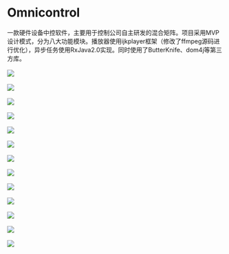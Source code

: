 # Omnicontrol
一款硬件设备中控软件，主要用于控制公司自主研发的混合矩阵。项目采用MVP设计模式，分为八大功能模块。播放器使用ijkplayer框架（修改了ffmpeg源码进行优化），异步任务使用RxJava2.0实现。同时使用了ButterKnife、dom4j等第三方库。
<br><br>
<img src="https://github.com/taoyimin/Omnicontrol/blob/master/pic/pic1.png" align="center"/>
<br><br>
<img src="https://github.com/taoyimin/Omnicontrol/blob/master/pic/pic2.png" align="center"/>
<br><br>
<img src="https://github.com/taoyimin/Omnicontrol/blob/master/pic/pic3.png" align="center"/>
<br><br>
<img src="https://github.com/taoyimin/Omnicontrol/blob/master/pic/pic4.png" align="center"/>
<br><br>
<img src="https://github.com/taoyimin/Omnicontrol/blob/master/pic/pic5.png" align="center"/>
<br><br>
<img src="https://github.com/taoyimin/Omnicontrol/blob/master/pic/pic6.png" align="center"/>
<br><br>
<img src="https://github.com/taoyimin/Omnicontrol/blob/master/pic/pic7.png" align="center"/>
<br><br>
<img src="https://github.com/taoyimin/Omnicontrol/blob/master/pic/pic8.png" align="center"/>
<br><br>
<img src="https://github.com/taoyimin/Omnicontrol/blob/master/pic/pic9.png" align="center"/>
<br><br>
<img src="https://github.com/taoyimin/Omnicontrol/blob/master/pic/pic10.png" align="center"/>
<br><br>
<img src="https://github.com/taoyimin/Omnicontrol/blob/master/pic/pic11.png" align="center"/>
<br><br>
<img src="https://github.com/taoyimin/Omnicontrol/blob/master/pic/pic12.png" align="center"/>
<br><br>
<img src="https://github.com/taoyimin/Omnicontrol/blob/master/pic/pic13.png" align="center"/>
<br><br>
